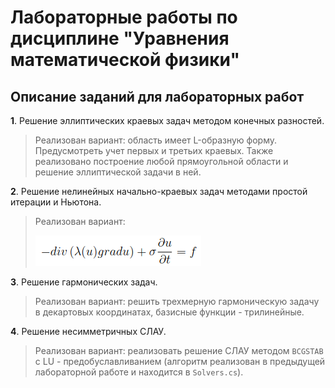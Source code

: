 # Лабораторные работы по дисциплине "Уравнения математической физики" #
## Описание заданий для лабораторных работ ##

**1**. Решение эллиптических краевых задач методом конечных разностей.
>Реализован вариант: область имеет L-образную форму. Предусмотреть учет первых и третьих краевых. Также реализовано построение любой прямоугольной области и решение эллиптической задачи в ней.

**2**. Решение нелинейных начально-краевых задач методами простой итерации и Ньютона.
> Реализован вариант:
>
>![](eMP_2/image.png)

**3**. Решение гармонических задач.
> Реализован вариант: решить трехмерную гармоническую задачу в декартовых координатах, базисные функции - трилинейные.

**4**. Решение несимметричных СЛАУ.
> Реализован вариант: реализовать решение СЛАУ методом ``BCGSTAB`` с LU - предобуславливанием (алгоритм реализован в предыдущей лабораторной работе и находится в ``Solvers.cs``).